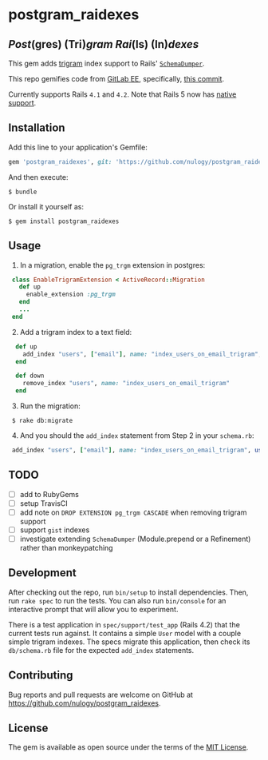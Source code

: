 # postgram_raidexes

## *Post*(gres) (Tri)*gram* *Rai*(ls) (In)*dexes*

This gem adds [trigram](https://www.postgresql.org/docs/current/static/pgtrgm.html) index support to Rails' [`SchemaDumper`](http://edgeguides.rubyonrails.org/active_record_migrations.html#schema-dumping-and-you).

This repo gemifies code from [GitLab EE](https://gitlab.com/gitlab-org/gitlab-ee), specifically, [this commit](https://gitlab.com/gitlab-org/gitlab-ee/commit/70bf6dc702b6354c3a00d0b81e7d7c10be25ffb8).

Currently supports Rails `4.1` and `4.2`. Note that Rails 5 now has [native support](https://github.com/rails/rails/pull/23393).

## Installation

Add this line to your application's Gemfile:

```ruby
gem 'postgram_raidexes', git: 'https://github.com/nulogy/postgram_raidexes'
```

And then execute:

    $ bundle

Or install it yourself as:

    $ gem install postgram_raidexes

## Usage

1. In a migration, enable the `pg_trgm` extension in postgres:
 ```ruby
  class EnableTrigramExtension < ActiveRecord::Migration
    def up
      enable_extension :pg_trgm
    end
    ...
  end
 ```

2. Add a trigram index to a text field:

 ```ruby
   def up
     add_index "users", ["email"], name: "index_users_on_email_trigram", using: :gin, opclasses: {"email"=>"gin_trgm_ops"}
   end

   def down
     remove_index "users", name: "index_users_on_email_trigram"
   end
 ```

3. Run the migration:

 ```
  $ rake db:migrate
 ```

4. And you should the `add_index` statement from Step 2 in your `schema.rb`:

 ```ruby
  add_index "users", ["email"], name: "index_users_on_email_trigram", using: :gin, opclasses: {"email"=>"gin_trgm_ops"}
 ```

## TODO

- [ ] add to RubyGems
- [ ] setup TravisCI
- [ ] add note on `DROP EXTENSION pg_trgm CASCADE` when removing trigram support
- [ ] support `gist` indexes
- [ ] investigate extending `SchemaDumper` (Module.prepend or a Refinement) rather than monkeypatching

## Development

After checking out the repo, run `bin/setup` to install dependencies. Then, run `rake spec` to run the tests. You can also run `bin/console` for an interactive prompt that will allow you to experiment.

There is a test application in `spec/support/test_app` (Rails 4.2) that the current tests run against. It contains a simple `User` model with a couple simple trigram indexes. The specs migrate this application, then check its `db/schema.rb` file for the expected `add_index` statements.

## Contributing

Bug reports and pull requests are welcome on GitHub at https://github.com/nulogy/postgram_raidexes.

## License

The gem is available as open source under the terms of the [MIT License](http://opensource.org/licenses/MIT).
